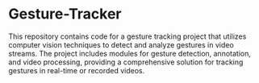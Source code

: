 # Gesture-Tracker
This repository contains code for a gesture tracking project that utilizes computer vision techniques to detect and analyze gestures in video streams. The project includes modules for gesture detection, annotation, and video processing, providing a comprehensive solution for tracking gestures in real-time or recorded videos.
